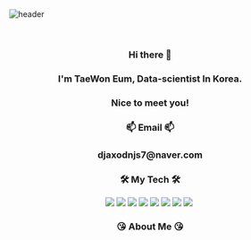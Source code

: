 </p>  
<br>

![header](https://capsule-render.vercel.app/api?type=Cylinder&color=auto&height=200&section=header&text=Welcome!%20&fontSize=90&animation=fadeIn&fontAlignY=50&desc=Taewon's%20GitHub%20Profile!&descAlignY=75&descAlign=62)
  
</p>  
<br>

<h3 align="center"> Hi there 👋
  
<h3 align="center"> I'm TaeWon Eum, Data-scientist In Korea.
  
<h3 align="center"> Nice to meet you!
  
<h3 align="center"> 📫 Email 📫

<h3 align="center"> djaxodnjs7@naver.com
  
  

<h3 align="center">🛠 My Tech 🛠</h3>
<p align="center">
<img src="https://img.shields.io/badge/Python-green?style=flat&logo=Python&logoColor={3776AB}"/> <img src="https://img.shields.io/badge/Pytorch-orange?style=flat&logo=Pytorch&logoColor={EE4C2C}"/>
<img src="https://img.shields.io/badge/R-blue?style=flat&logo=R&logoColor={276DC3}"/>
<img src="https://img.shields.io/badge/RStudio-skyblue?style=flat&logo=R&logoColor={75AADB}"/>
<img src="https://img.shields.io/badge/MySQL-skyblue?style=flat&logo=MySQL&logoColor={4479A1}"/>
<img src="https://img.shields.io/badge/Google Colab-black?style=flat&logo=Google Colab&logoColor="/>
<img src="https://img.shields.io/badge/Jupyter-black?style=flat&logo=Jupyter&logoColor={F37626}"/>
<img src="https://img.shields.io/badge/Qgis-589632?style=flat-square&logo=Qgis&logoColor=white"/>&nbsp 

  
<h3 align="center"> 	😘 About Me 	😘 </h3>
